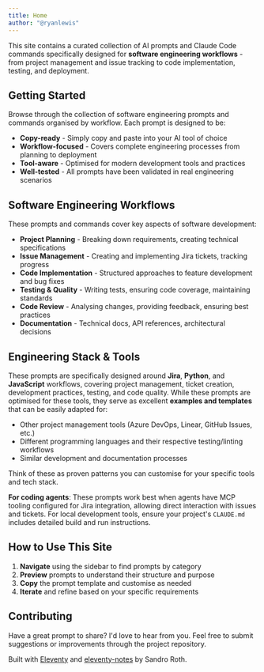 ```yaml
---
title: Home
author: "@ryanlewis"
---
```


This site contains a curated collection of AI prompts and Claude Code commands specifically designed for **software engineering workflows** - from project management and issue tracking to code implementation, testing, and deployment.

## Getting Started

Browse through the collection of software engineering prompts and commands organised by workflow. Each prompt is designed to be:

- **Copy-ready** - Simply copy and paste into your AI tool of choice
- **Workflow-focused** - Covers complete engineering processes from planning to deployment
- **Tool-aware** - Optimised for modern development tools and practices
- **Well-tested** - All prompts have been validated in real engineering scenarios

## Software Engineering Workflows

These prompts and commands cover key aspects of software development:

- **Project Planning** - Breaking down requirements, creating technical specifications
- **Issue Management** - Creating and implementing Jira tickets, tracking progress
- **Code Implementation** - Structured approaches to feature development and bug fixes
- **Testing & Quality** - Writing tests, ensuring code coverage, maintaining standards
- **Code Review** - Analysing changes, providing feedback, ensuring best practices
- **Documentation** - Technical docs, API references, architectural decisions

## Engineering Stack & Tools

These prompts are specifically designed around **Jira**, **Python**, and **JavaScript** workflows, covering project management, ticket creation, development practices, testing, and code quality. While these prompts are optimised for these tools, they serve as excellent **examples and templates** that can be easily adapted for:

- Other project management tools (Azure DevOps, Linear, GitHub Issues, etc.)
- Different programming languages and their respective testing/linting workflows
- Similar development and documentation processes

Think of these as proven patterns you can customise for your specific tools and tech stack.

**For coding agents**: These prompts work best when agents have MCP tooling configured for Jira integration, allowing direct interaction with issues and tickets. For local development tools, ensure your project's `CLAUDE.md` includes detailed build and run instructions.

## How to Use This Site

1. **Navigate** using the sidebar to find prompts by category
2. **Preview** prompts to understand their structure and purpose
3. **Copy** the prompt template and customise as needed
4. **Iterate** and refine based on your specific requirements

## Contributing

Have a great prompt to share? I'd love to hear from you. Feel free to submit suggestions or improvements through the project repository.

Built with [Eleventy](https://www.11ty.dev/) and [eleventy-notes](https://github.com/rothsandro/eleventy-notes) by Sandro Roth.

